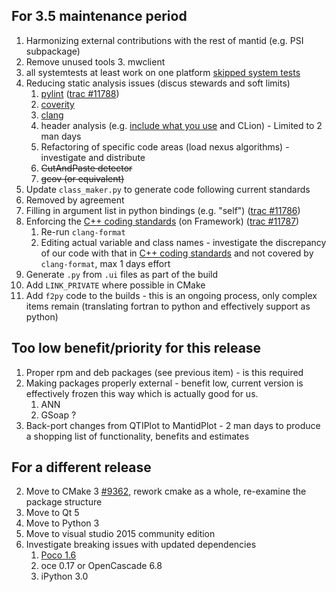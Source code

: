 For 3.5 maintenance period
--------------------------
1. Harmonizing external contributions with the rest of mantid (e.g. PSI subpackage)
1. Remove unused tools
   3. mwclient
1. all systemtests at least work on one platform [skipped system tests](http://developer.mantidproject.org/systemtests/)
1. Reducing static analysis issues (discus stewards and soft limits)
   1. [pylint](http://builds.mantidproject.org/job/pylint_master) ([trac #11788](http://trac.mantidproject.org/mantid/ticket/11788))
   2. [coverity](https://scan.coverity.com/projects/335)
   3. [clang](http://builds.mantidproject.org/job/master_clean-clang/)
   6. header analysis (e.g. [include what you use](http://www.mantidproject.org/IWYU) and CLion) - Limited to 2 man days
   7. Refactoring of specific code areas (load nexus algorithms) - investigate and distribute
   4. ~~CutAndPaste detector~~
   5. ~~gcov (or equivalent)~~
1. Update `class_maker.py` to generate code following current standards
1. Removed by agreement
1. Filling in argument list in python bindings (e.g. "self") ([trac #11786](http://trac.mantidproject.org/mantid/ticket/11786))
1. Enforcing the [C++ coding standards](http://www.mantidproject.org/C%2B%2B_Coding_Standards) (on Framework) ([trac #11787](http://trac.mantidproject.org/mantid/ticket/11787))
   1. Re-run `clang-format`
   1. Editing actual variable and class names - investigate the discrepancy of our code with that in [C++ coding standards](http://www.mantidproject.org/C%2B%2B_Coding_Standards) and not covered by `clang-format`, max 1 days effort
1. Generate `.py` from `.ui` files as part of the build
1. Add `LINK_PRIVATE` where possible in CMake
1. Add `f2py` code to the builds - this is an ongoing process, only complex items remain (translating fortran to python and effectively support as python)

Too low benefit/priority for this release
-----------------------------------------
1. Proper rpm and deb packages (see previous item) - is this required
1. Making packages properly external - benefit low, current version is effectively frozen this way which is actually good for us.
   1. ANN
   2. GSoap ?
1. Back-port changes from QTIPlot to MantidPlot - 2 man days to produce a shopping list of functionality, benefits and estimates

   
For a different release
-----------------------
2. Move to CMake 3 [#9362](http://trac.mantidproject.org/mantid/ticket/9362), rework cmake as a whole, re-examine the package structure
2. Move to Qt 5
3. Move to Python 3
4. Move to visual studio 2015 community edition
5. Investigate breaking issues with updated dependencies
    1. [Poco 1.6](http://trac.mantidproject.org/mantid/ticket/10976)
    2. oce 0.17 or OpenCascade 6.8
    3. iPython 3.0
